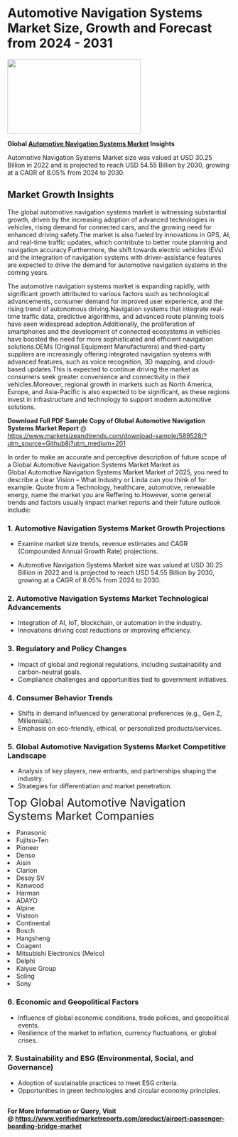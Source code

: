 <H1>Automotive Navigation Systems Market Size, Growth and Forecast from 2024 - 2031</H1><img class="aligncenter size-medium wp-image-584254" src="https://thirdeyenews.in/wp-content/uploads/2024/09/Global-Market-Research-300x168.jpeg" alt="" width="300" height="168" /><p><strong>Global&nbsp;<a href="https://www.marketsizeandtrends.com/download-sample/589528/?utm_source=Github8j?utm_medium=201">Automotive Navigation Systems Market</a> Insights</strong></p><p>Automotive Navigation Systems Market size was valued at USD 30.25 Billion in 2022 and is projected to reach USD 54.55 Billion by 2030, growing at a CAGR of 8.05% from 2024 to 2030.</p><p><h2>Market Growth Insights</h2> <p>The global automotive navigation systems market is witnessing substantial growth, driven by the increasing adoption of advanced technologies in vehicles, rising demand for connected cars, and the growing need for enhanced driving safety.The market is also fueled by innovations in GPS, AI, and real-time traffic updates, which contribute to better route planning and navigation accuracy.Furthermore, the shift towards electric vehicles (EVs) and the integration of navigation systems with driver-assistance features are expected to drive the demand for automotive navigation systems in the coming years.</p> <p>The automotive navigation systems market is expanding rapidly, with significant growth attributed to various factors such as technological advancements, consumer demand for improved user experience, and the rising trend of autonomous driving.Navigation systems that integrate real-time traffic data, predictive algorithms, and advanced route planning tools have seen widespread adoption.Additionally, the proliferation of smartphones and the development of connected ecosystems in vehicles have boosted the need for more sophisticated and efficient navigation solutions.OEMs (Original Equipment Manufacturers) and third-party suppliers are increasingly offering integrated navigation systems with advanced features, such as voice recognition, 3D mapping, and cloud-based updates.This is expected to continue driving the market as consumers seek greater convenience and connectivity in their vehicles.Moreover, regional growth in markets such as North America, Europe, and Asia-Pacific is also expected to be significant, as these regions invest in infrastructure and technology to support modern automotive solutions.</p> <p><span class=""><strong>Download Full PDF Sample Copy of Global Automotive Navigation Systems Market Report</strong> @ <a href="https://www.marketsizeandtrends.com/download-sample/589528/?utm_source=Github8j?utm_medium=201" target="_blank">https://www.marketsizeandtrends.com/download-sample/589528/?utm_source=Github8j?utm_medium=201</a></span></p><p>In order to make an accurate and perceptive description of future scope of a Global&nbsp;Automotive Navigation Systems Market Market as Global&nbsp;Automotive Navigation Systems Market Market of 2025, you need to describe a clear Vision &ndash; What Industry or Linda can you think of for example: Quote from a Technology, healthcare, automotive, renewable energy, name the market you are Reffering to.However, some general trends and factors usually impact market reports and their future outlook include:</p><h3>1.&nbsp;<strong>Automotive Navigation Systems Market Growth Projections</strong></h3><ul><li>Examine market size trends, revenue estimates and CAGR (Compounded Annual Growth Rate) projections.</li><li><p>Automotive Navigation Systems Market size was valued at USD 30.25 Billion in 2022 and is projected to reach USD 54.55 Billion by 2030, growing at a CAGR of 8.05% from 2024 to 2030.</p></li></ul><h3>2.&nbsp;<strong>Automotive Navigation Systems Market Technological Advancements</strong></h3><ul><li>Integration of AI, IoT, blockchain, or automation in the industry.</li><li>Innovations driving cost reductions or improving efficiency.</li></ul><h3>3.&nbsp;<strong>Regulatory and Policy Changes</strong></h3><ul><li>Impact of global and regional regulations, including sustainability and carbon-neutral goals.</li><li>Compliance challenges and opportunities tied to government initiatives.</li></ul><h3>4.&nbsp;<strong>Consumer Behavior Trends</strong></h3><ul><li>Shifts in demand influenced by generational preferences (e.g., Gen Z, Millennials).</li><li>Emphasis on eco-friendly, ethical, or personalized products/services.</li></ul><h3>5.&nbsp;<strong>Global Automotive Navigation Systems Market Competitive Landscape</strong></h3><ul><li>Analysis of key players, new entrants, and partnerships shaping the industry.</li><li>Strategies for differentiation and market penetration.</li></ul><p data-pm-slice="1 1 []"><span style="color: inherit; font-family: inherit; font-size: 25px;">Top Global Automotive Navigation Systems Market Companies</span></p><div class="" data-test-id=""><p><li>Panasonic</li><li> Fujitsu-Ten</li><li> Pioneer</li><li> Denso</li><li> Aisin</li><li> Clarion</li><li> Desay SV</li><li> Kenwood</li><li> Harman</li><li> ADAYO</li><li> Alpine</li><li> Visteon</li><li> Continental</li><li> Bosch</li><li> Hangsheng</li><li> Coagent</li><li> Mitsubishi Electronics (Melco)</li><li> Delphi</li><li> Kaiyue Group</li><li> Soling</li><li> Sony</li></p></div><h3>6.&nbsp;<strong>Economic and Geopolitical Factors</strong></h3><ul><li>Influence of global economic conditions, trade policies, and geopolitical events.</li><li>Resilience of the market to inflation, currency fluctuations, or global crises.</li></ul><h3>7.&nbsp;<strong>Sustainability and ESG (Environmental, Social, and Governance)</strong></h3><ul><li>Adoption of sustainable practices to meet ESG criteria.</li><li>Opportunities in green technologies and circular economy principles.</li></ul><h2><strong style="font-size: 14px;">For More Information or Query, Visit @&nbsp;</strong><a style="background-color: #ffffff; font-size: 14px;" href="https://www.marketsizeandtrends.com/report/automotive-navigation-systems-market/" target="_blank">https://www.verifiedmarketreports.com/product/airport-passenger-boarding-bridge-market</a></h2>